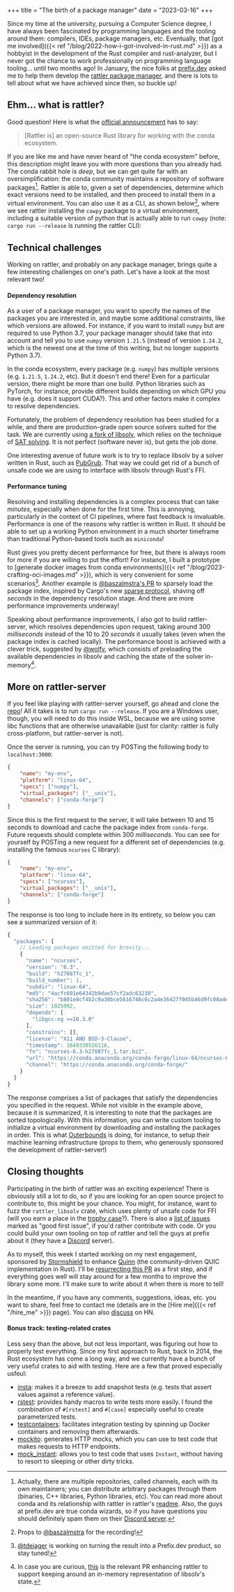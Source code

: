 +++
title = "The birth of a package manager"
date = "2023-03-16"
+++

Since my time at the university, pursuing a Computer Science degree, I have always been fascinated
by programming languages and the tooling around them: compilers, IDEs, package managers, etc.
Eventually, that [got me involved]({{< ref "/blog/2022-how-i-got-involved-in-rust.md" >}}) as a
hobbyist in the development of the Rust compiler and rust-analyzer, but I never got the chance to
work professionally on programming language tooling... until two months ago! In January, the nice
folks at [prefix.dev](https://previx.dev) asked me to help them develop the [rattler package
manager](https://github.com/mamba-org/rattler), and there is lots to tell about what we have
achieved since then, so buckle up!

## Ehm... what is rattler?

Good question! Here is what the [official
announcement](https://prefix.dev/blog/introducing_rattler_conda_from_rust) has to say:

> [Rattler is] an open-source Rust library for working with the conda ecosystem.

If you are like me and have never heard of "the conda ecosystem" before, this description might
leave you with more questions than you already had. The conda rabbit hole is _deep_, but we can get
quite far with an oversimplification: the conda community maintains a repository of software
packages[^1]. Rattler is able to, given a set of dependencies, determine which exact versions need
to be installed, and then proceed to install them in a virtual environment. You can also use it as a
CLI, as shown below[^2], where we see rattler installing the `cowpy` package to a virtual
environment, including a suitable version of python that is actually able to run `cowpy` (note:
`cargo run --release` is running the rattler CLI):

<script async id="asciicast-563326" src="https://asciinema.org/a/563326.js"></script>

## Technical challenges

Working on rattler, and probably on any package manager, brings quite a few interesting challenges
on one's path. Let's have a look at the most relevant two!

#### Dependency resolution

As a user of a package manager, you want to specify the names of the packages you are interested in,
and maybe some additional constraints, like which versions are allowed. For instance, if you want to
install `numpy` but are required to use Python 3.7, your package manager should take that into
account and tell you to use `numpy` version `1.21.5` (instead of version `1.24.2`, which is the
newest one at the time of this writing, but no longer supports Python 3.7).

In the conda ecosystem, every package (e.g. `numpy`) has multiple versions (e.g. `1.21.5`, `1.24.2`,
etc). But it doesn't end there! Even for a particular version, there might be more than one build.
Python libraries such as PyTorch, for instance, provide different builds depending on which GPU you
have (e.g. does it support CUDA?). This and other factors make it complex to resolve dependencies.

Fortunately, the problem of dependency resolution has been studied for a while, and there are
production-grade open source solvers suited for the task. We are currently using [a fork of
libsolv](https://github.com/baszalmstra/libsolv), which relies on the technique of [SAT
solving](https://en.wikipedia.org/wiki/SAT_solver). It is not perfect (software never is), but gets
the job done.

One interesting avenue of future work is to try to replace libsolv by a solver written in Rust, such
as [PubGrub](https://github.com/pubgrub-rs/pubgrub). That way we could get rid of a bunch of unsafe
code we are using to interface with libsolv through Rust's FFI.

#### Performance tuning

Resolving and installing dependencies is a complex process that can take _minutes_, especially when
done for the first time. This is annoying, particularly in the context of CI pipelines, where fast
feedback is invaluable. Performance is one of the reasons why rattler is written in Rust. It should
be able to set up a working Python environment in a much shorter timeframe than traditional
Python-based tools such as `miniconda`!

Rust gives you pretty decent performance for free, but there is always room for more if you are
willing to put the effort! For instance, I built a prototype to [generate docker images from conda
environments]({{< ref "/blog/2023-crafting-oci-images.md" >}}), which is very convenient for some
scenarios[^3]. Another example is [@baszalmstra's
PR](https://github.com/mamba-org/rattler/pull/89) to sparsely load the package index, inspired by
Cargo's new [sparse
protocol](https://blog.rust-lang.org/inside-rust/2023/01/30/cargo-sparse-protocol.html), shaving off
_seconds_ in the dependency resolution stage. And there are more performance improvements underway!

Speaking about performance improvements, I also got to build rattler-server, which resolves
dependencies upon request, taking around 300 _milliseconds_ instead of the 10 to 20 _seconds_ it
usually takes (even when the package index is cached locally). The performance boost is achieved
with a clever trick, suggested by [@wolfv](https://github.com/wolfv), which consists of preloading
the available dependencies in libsolv and caching the state of the solver in-memory[^4].

## More on rattler-server

If you feel like playing with rattler-server yourself, go ahead and clone the
[repo](https://github.com/mamba-org/rattler-server)! All it takes is to run `cargo run --release`.
If you are a Windows user, though, you will need to do this inside WSL, because we are using some
libc functions that are otherwise unavailable (just for clarity: rattler is fully cross-platform,
but rattler-server is not).

Once the server is running, you can try POSTing the following body to `localhost:3000`:

```json
{
    "name": "my-env",
    "platform": "linux-64",
    "specs": ["numpy"],
    "virtual_packages": ["__unix"],
    "channels": ["conda-forge"]
}
```

Since this is the first request to the server, it will take between 10 and 15 seconds to download
and cache the package index from `conda-forge`. Future requests should complete within 300
_milliseconds_. You can see for yourself by POSTing a new request for a different set of
dependencies (e.g. installing the famous `ncurses` C library):

```json
{
    "name": "my-env",
    "platform": "linux-64",
    "specs": ["ncurses"],
    "virtual_packages": ["__unix"],
    "channels": ["conda-forge"]
}
```

The response is too long to include here in its entirety, so below you can see a summarized version of
it:

```js
{
  "packages": [
    // Leading packages omitted for brevity...
    {
      "name": "ncurses",
      "version": "6.3",
      "build": "h27087fc_1",
      "build_number": 1,
      "subdir": "linux-64",
      "md5": "4acfc691e64342b9dae57cf2adc63238",
      "sha256": "b801e8cf4b2c9a30bce5616746c6c2a4e36427f045b46d9fc08a4ed40a9f7065",
      "size": 1025992,
      "depends": [
        "libgcc-ng >=10.3.0"
      ],
      "constrains": [],
      "license": "X11 AND BSD-3-Clause",
      "timestamp": 1649338526116,
      "fn": "ncurses-6.3-h27087fc_1.tar.bz2",
      "url": "https://conda.anaconda.org/conda-forge/linux-64/ncurses-6.3-h27087fc_1.tar.bz2",
      "channel": "https://conda.anaconda.org/conda-forge/"
    }
  ]
}
```

The response comprises a list of packages that satisfy the dependencies you specified in the
request. While not visible in the example above, because it is summarized, it is interesting to note
that the packages are sorted topologically. With this information, you can write custom tooling to
initialize a virtual environment by downloading and installing the packages in order. This is what
[Outerbounds](https://outerbounds.com/) is doing, for instance, to setup their machine learning
infrastructure (props to them, who generously sponsored the development of rattler-server!)

## Closing thoughts

Participating in the birth of rattler was an exciting experience! There is obviously still a lot to
do, so if you are looking for an open source project to contribute to, this might be your chance.
You might, for instance, want to fuzz the `rattler_libsolv` crate, which uses plenty of unsafe code
for FFI (will you earn a place in the [trophy case](https://github.com/rust-fuzz/trophy-case)?).
There is also a [list of
issues](https://github.com/mamba-org/rattler/issues?q=is%3Aopen+is%3Aissue+label%3A%22good+first+issue%22)
marked as "good first issue", if you'd rather contribute with code. Or you could build your own
tooling on top of rattler and tell the guys at prefix about it (they have a
[Discord](https://discord.gg/kKV8ZxyzY4) server).

As to myself, this week I started working on my next engagement, sponsored by
[Stormshield](https://www.stormshield.com/) to enhance [Quinn](https://github.com/quinn-rs/quinn/)
(the community-driven QUIC implementation in Rust). I'll be [resurrecting this
PR](https://github.com/quinn-rs/quinn/pull/804) as a first step, and if everything goes well will
stay around for a few months to improve the library some more. I'll make sure to write about it when
there is more to tell!

In the meantime, if you have any comments, suggestions, ideas, etc. you want to share, feel free to
contact me (details are in the [Hire me]({{< ref "/hire_me" >}}) page). You can also [discuss](TODO)
on HN.

#### Bonus track: testing-related crates

Less sexy than the above, but not less important, was figuring out how to properly test everything.
Since my first approach to Rust, back in 2014, the Rust ecosystem has come a long way, and we
currently have a bunch of very useful crates to aid with testing. Here are a few that proved
especially usfeul:

* [insta](https://insta.rs/): makes it a breeze to add snapshot tests (e.g. tests that assert values
  against a reference value).
* [rstest](https://crates.io/crates/rstest): provides handy macros to write tests more easily. I
  found the combination of `#[rstest]` and `#[case]` especially useful to create parameterized
  tests.
* [testcontainers](https://docs.rs/testcontainers/latest/testcontainers/): facilitates integration
  testing by spinning up Docker containers and removing them afterwards.
* [mockito](https://crates.io/crates/mockito): generates HTTP mocks, which you can use to test code
  that makes requests to HTTP endpoints.
* [mock_instant](https://crates.io/crates/mock_instant): allows you to test code that uses
  `Instant`, without having to resort to sleeping or other dirty tricks.

[^1]: Actually, there are multiple repositories, called channels, each with its own maintainers; you
    can distribute arbitrary packages through them (binaries, C++ libraries, Python libraries, etc).
    You can read more about conda and its relationship with rattler in rattler's
    [readme](https://github.com/mamba-org/rattler#what-is-conda--conda-forge). Also, the guys at
    prefix.dev are true conda wizards, so if you have questions you should definitely spam them on
    their [Discord server](https://discord.gg/kKV8ZxyzY4).
[^2]: Props to [@baszalmstra](https://github.com/baszalmstra/)
for the recording!
[^3]: [@tdejager](https://github.com/tdejager) is working on turning the result into a Prefix.dev
    product, so stay tuned!
[^4]: In case you are curious, [this](https://github.com/mamba-org/rattler/pull/85) is the relevant
    PR enhancing rattler to support keeping around an in-memory representation of libsolv's state.

